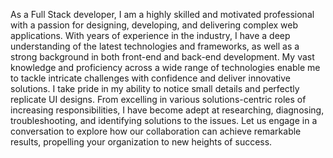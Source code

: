 As a Full Stack developer, I am a highly skilled and motivated professional with a passion for designing, developing, and delivering complex web applications.
With years of experience in the industry, I have a deep understanding of the latest technologies and frameworks, as well as a strong background in both front-end and back-end development.
My vast knowledge and proficiency across a wide range of technologies enable me to tackle intricate challenges with confidence and deliver innovative solutions.
I take pride in my ability to notice small details and perfectly replicate UI designs.
From excelling in various solutions-centric roles of increasing responsibilities, I have become adept at researching, diagnosing, troubleshooting, and identifying solutions to the issues.
Let us engage in a conversation to explore how our collaboration can achieve remarkable results, propelling your organization to new heights of success.
